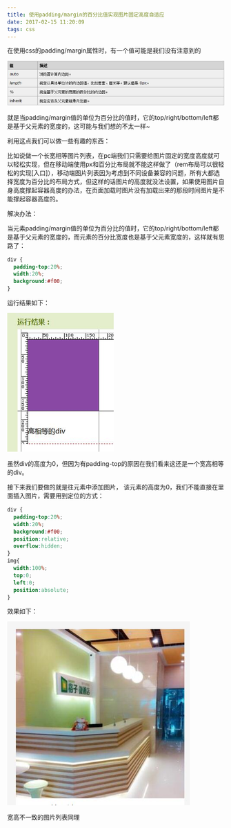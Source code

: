 ```yaml
---
title: 使用padding/margin的百分比值实现图片固定高度自适应
date: 2017-02-15 11:20:09
tags: css
---
```


在使用css的padding/margin属性时，有一个值可能是我们没有注意到的

![padding](padding/1.jpg)
<!--more-->
就是当padding/margin值的单位为百分比的值时，它的top/right/bottom/left都是基于父元素的宽度的，这可能与我们想的不太一样~

利用这点我们可以做一些有趣的东西：

比如说做一个长宽相等图片列表，在pc端我们只需要给图片固定的宽度高度就可以轻松实现，但在移动端使用px和百分比布局就不能这样做了（rem布局可以很轻松的实现[入口]），移动端图片列表因为考虑到不同设备兼容的问题，所有大都选择宽度为百分比的布局方式，但这样的话图片的高度就没法设置，如果使用图片自身高度撑起容器高度的办法，在页面加载时图片没有加载出来的那段时间图片是不能撑起容器高度的。

解决办法：

当元素padding/margin值的单位为百分比的值时，它的top/right/bottom/left都是基于父元素的宽度的，而元素的百分比宽度也是基于父元素宽度的，这样就有思路了：
```css
div {
  padding-top:20%;
  width:20%;
  background:#f00;
}
```
运行结果如下：

![padding](padding/2.jpg)

虽然div的高度为0，但因为有padding-top的原因在我们看来这还是一个宽高相等的div。

接下来我们要做的就是往元素中添加图片， 该元素的高度为0，我们不能直接在里面插入图片，需要用到定位的方式：
```css
div {
  padding-top:20%;
  width:20%;
  background:#f00;
  position:relative;
  overflow:hidden;
}
img{
  width:100%;
  top:0;
  left:0;
  position:absolute;
}
```
效果如下：

![padding](padding/3.jpg)

宽高不一致的图片列表同理